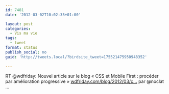 ```yaml
---
id: 7481
date: '2012-03-02T10:02:35+01:00'

layout: post
categories:
  - Vis ma vie
tags:
  - tweet
format: status
publish_social: no
guid: 'http://tweets.local/?birdsite_tweet=175521475950948352'

---
```


RT @wdfriday: Nouvel article sur le blog « CSS et Mobile First : procéder par amélioration progressive » [wdfriday.com/blog/2012/03/c…](http://wdfriday.com/blog/2012/03/css-et-mobile-first-proceder-par-amelioration-progressive/) par @noclat …